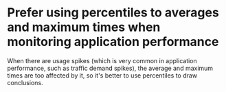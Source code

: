 # Prefer using percentiles to averages and maximum times when monitoring application performance
When there are usage spikes (which is very common in application performance, such as traffic demand spikes), the average and maximum times are too affected by it, so it's better to use percentiles to draw conclusions.
